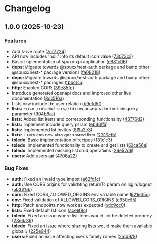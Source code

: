 # Changelog

## 1.0.0 (2025-10-23)


### Features

* Add /alive route ([7c27724](https://github.com/spuxx-dev/spuxx-dev-mono/commit/7c277245481d904096ceb79ae17355799d2230a1))
* API now includes 'mdi:' into its default icon value ([73073c8](https://github.com/spuxx-dev/spuxx-dev-mono/commit/73073c8be0581a8f606a8ee0ce075d3743f02493))
* Basic implementation of spuxx-api application ([e881c96](https://github.com/spuxx-dev/spuxx-dev-mono/commit/e881c9659e3eee13d8d536d910a6b2c12595dc34))
* **deps:** Migeate towards @spuxx/nest-auth package and bump other @spuxx/nest-* package versions ([fa08218](https://github.com/spuxx-dev/spuxx-dev-mono/commit/fa082180a792fbe6a60cf7aba554535104ff61d8))
* **deps:** Migeate towards @spuxx/nest-auth package and bump other @spuxx/nest-* packages ([fbbc1b5](https://github.com/spuxx-dev/spuxx-dev-mono/commit/fbbc1b567aca10da459cd340527290e9a4e6d68b))
* **http:** Enabled CORS ([39e85fd](https://github.com/spuxx-dev/spuxx-dev-mono/commit/39e85fd9ebfb1dcea737cf5d2e784c452de29242))
* Introduce generated openapi docs and improved other live documentation ([8d3516a](https://github.com/spuxx-dev/spuxx-dev-mono/commit/8d3516ae5b10083ec7233205baf9fc8ef01657bf))
* Lists now include the user relation ([b9efd5f](https://github.com/spuxx-dev/spuxx-dev-mono/commit/b9efd5fbd4ba41e1a364a0ae451c3da650e63e25))
* **lists:** `PATCH /toledo/lists/:id` now accepts the `include` query parameter ([904b8aa](https://github.com/spuxx-dev/spuxx-dev-mono/commit/904b8aaa6178e28fa9a7206f9ccd6b167b245d13))
* **lists:** Added list items and corresponding functionality ([43776d2](https://github.com/spuxx-dev/spuxx-dev-mono/commit/43776d272e882c16cd6f32efb05715c18cf11905))
* **lists:** Implement include query param ([eb46ff5](https://github.com/spuxx-dev/spuxx-dev-mono/commit/eb46ff55f4ba7be7b54dc8ef84a5f71cfab9e038))
* **lists:** Implemented list invites ([8f9a2e3](https://github.com/spuxx-dev/spuxx-dev-mono/commit/8f9a2e322e7a3e3bfd6f1f1a068926b497c8e6e8))
* **lists:** Users can now also get shared lists ([2206cfb](https://github.com/spuxx-dev/spuxx-dev-mono/commit/2206cfbefdfdb329ce0eda14227a604550bc8ce0))
* **toledo:** Basic implementation of recipes ([181e1c3](https://github.com/spuxx-dev/spuxx-dev-mono/commit/181e1c3416494ba4b0af070ba6ad21b2e8ebe381))
* **toledo:** Implemented functionality to create and get lists ([60ca56a](https://github.com/spuxx-dev/spuxx-dev-mono/commit/60ca56aec5b64de03ae382c7429c400a2efc4734))
* **toledo:** Implemented missing list crud operations ([26e52d6](https://github.com/spuxx-dev/spuxx-dev-mono/commit/26e52d6fbb26d3029c1f35884884b5d8cf26abfa))
* **users:** Add users api ([4706a22](https://github.com/spuxx-dev/spuxx-dev-mono/commit/4706a2221e17e2274978ea6b81bafefe9dfd6f10))


### Bug Fixes

* **auth:** Fixed an invalid type import ([a62fd1c](https://github.com/spuxx-dev/spuxx-dev-mono/commit/a62fd1c77c9f8c37dfc2966cbd5686e169687bc5))
* **auth:** Use CORS origins for validating returnTo param on login/logout ([ab331ab](https://github.com/spuxx-dev/spuxx-dev-mono/commit/ab331abc13eeb357216c7c8f371ec2ce0a2c40aa))
* **cors:** Fixed CORS_ALLOWED_ORIGINS env variable name ([921e35c](https://github.com/spuxx-dev/spuxx-dev-mono/commit/921e35c5c844bda5b3aedfb53e78cb506de200fe))
* **env:** Fixed validation of ALLOWED_CORS_ORIGINS ([e950c95](https://github.com/spuxx-dev/spuxx-dev-mono/commit/e950c959cd8db6649e359aed512212e8913f3498))
* **http:** Patch endpoints now work as expected ([bdc9cc0](https://github.com/spuxx-dev/spuxx-dev-mono/commit/bdc9cc0ff947df34b96a1c1e7540525bacda453d))
* **lists:** Fixed default list icon ([ace6f8c](https://github.com/spuxx-dev/spuxx-dev-mono/commit/ace6f8c42ad36de092e762938e4846350dc9b86c))
* **toledo:** Fixed an issue where list items would not be deleted properly ([23e6a39](https://github.com/spuxx-dev/spuxx-dev-mono/commit/23e6a39bb02f77c8466d369d439963107865ca7f))
* **toledo:** Fixed an issue where sharing lists would make them available globally ([225e944](https://github.com/spuxx-dev/spuxx-dev-mono/commit/225e94419b5ac40fc2a2236be0dc68f2039e12d4))
* **users:** Fixed an issue affecting user's family names ([2a1d978](https://github.com/spuxx-dev/spuxx-dev-mono/commit/2a1d9788f7d0f53726f337dfd8d0b237e2175925))
